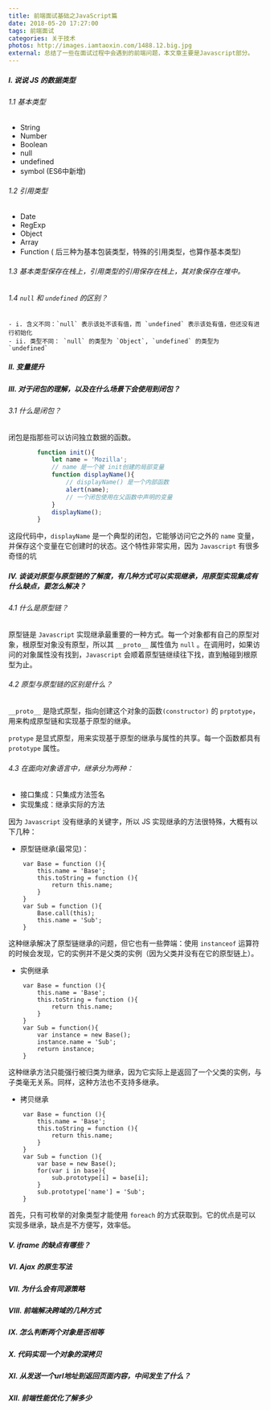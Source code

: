 ```yaml
---
title: 前端面试基础之JavaScript篇
date: 2018-05-20 17:27:00
tags: 前端面试
categories: 关于技术
photos: http://images.iamtaoxin.com/1488.12.big.jpg
external: 总结了一些在面试过程中会遇到的前端问题，本文章主要是Javascript部分。
---
```


##### I. 说说 JS 的数据类型

###### 1.1 基本类型

* String
* Number
* Boolean
* null
* undefined
* symbol (ES6中新增)

###### 1.2 引用类型

* Date
* RegExp
* Object
* Array
* Function ( 后三种为基本包装类型，特殊的引用类型，也算作基本类型)

###### 1.3 基本类型保存在栈上，引用类型的引用保存在栈上，其对象保存在堆中。

###### 1.4 `null` 和 `undefined` 的区别？

    - i. 含义不同：`null` 表示该处不该有值，而 `undefined` 表示该处有值，但还没有进行初始化
    - ii. 类型不同： `null` 的类型为 `Object`, `undefined` 的类型为 `undefined`

##### II. 变量提升


##### III. 对于闭包的理解，以及在什么场景下会使用到闭包？

###### 3.1 什么是闭包？
	
闭包是指那些可以访问独立数据的函数。
```js
		function init(){
			let name = 'Mozilla';
			// name 是一个被 init创建的局部变量
			function displayName(){
				// displayName() 是一个内部函数
				alert(name);
				// 一个闭包使用在父函数中声明的变量
			}
			displayName();
		}
```
这段代码中，`displayName` 是一个典型的闭包，它能够访问它之外的 `name` 变量，并保存这个变量在它创建时的状态。这个特性非常实用，因为 `Javascript` 有很多奇怪的坑

##### IV. 谈谈对原型与原型链的了解度，有几种方式可以实现继承，用原型实现集成有什么缺点，要怎么解决？

###### 4.1 什么是原型链？

原型链是 `Javascript` 实现继承最重要的一种方式。每一个对象都有自己的原型对象，根原型对象没有原型，所以其 `__proto__` 属性值为 `null` 。在调用时，如果访问的对象属性没有找到，`Javascript` 会顺着原型链继续往下找，直到触碰到根原型为止。

###### 4.2 原型与原型链的区别是什么？
	
`__proto__` 是隐式原型，指向创建这个对象的函数`(constructor)` 的 `prptotype`，用来构成原型链和实现基于原型的继承。

`protype` 是显式原型，用来实现基于原型的继承与属性的共享。每一个函数都具有 `prototype` 属性。

###### 4.3 在面向对象语言中，继承分为两种：

* 接口集成：只集成方法签名
* 实现集成：继承实际的方法

因为 `Javascript` 没有继承的关键字，所以 JS 实现继承的方法很特殊，大概有以下几种：

- 原型链继承(最常见)：

```原型链继承
	var Base = function (){
		this.name = 'Base';
		this.toString = function (){
			return this.name;
		}
	}
	var Sub = function (){
		Base.call(this);
		this.name = 'Sub';
	}
```

这种继承解决了原型链继承的问题，但它也有一些弊端：使用 `instanceof` 运算符的时候会发现，它的实例并不是父类的实例（因为父类并没有在它的原型链上）。

- 实例继承

```
	var Base = function (){
		this.name = 'Base';
		this.toString = function (){
			return this.name;
		}
	}
	var Sub = function(){
		var instance = new Base();
		instance.name = 'Sub';
		return instance;
	}
```

这种继承方法只能强行被归类为继承，因为它实际上是返回了一个父类的实例，与子类毫无关系。同样，这种方法也不支持多继承。

- 拷贝继承

```
	var Base = function (){
		this.name = 'Base';
		this.toString = function (){
			return this.name;
		}
	}
	var Sub = function (){
		var base = new Base();
		for(var i in base){
			sub.prototype[i] = base[i];
		}
		sub.prototype['name'] = 'Sub';
	}
```

首先，只有可枚举的对象类型才能使用 `foreach` 的方式获取到。它的优点是可以实现多继承，缺点是不方便写，效率低。

##### V. iframe 的缺点有哪些？

##### VI. Ajax 的原生写法

##### VII. 为什么会有同源策略

##### VIII. 前端解决跨域的几种方式

##### IX. 怎么判断两个对象是否相等

##### X. 代码实现一个对象的深拷贝

##### XI. 从发送一个url地址到返回页面内容，中间发生了什么？

##### XII. 前端性能优化了解多少

	



